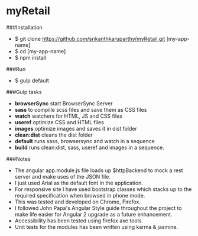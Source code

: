 # myRetail

###Installation
*  $ git clone https://github.com/srikanthkaruparthy/myRetail.git [my-app-name]
*  $ cd [my-app-name]
*  $ npm install

###Run
*  $ gulp default

###Gulp tasks

*  **browserSync** start BrowserSync Server
*  **sass** to compille scss files and save them as CSS files
*  **watch** watchers for HTML, JS and CSS files
*  **useref** optimize CSS and HTML files
*  **images** optimize images and saves it in dist folder
*  **clean:dist** cleans the dist folder
*  **default** runs sass, browsersync and watch in a sequence
*  **build** runs clean:dist, sass, useref and images in a sequence.

###Notes
*  The angular app.module.js file loads up $httpBackend to mock a rest server and make uses of the JSON file.
*  I just used Arial as the default font in the application.
*  For responsive site I have used bootstrap classes which stacks up to the required specification when browsed in phone mode. 
*  This was tested and developed on Chrome, Firefox.
*  I followed John Papa's Angular Style guide throughout the project to make life easier for Angular 2 upgrade as a future enhancement.
*  Accessibility has been tested using firefox axe tools.
*  Unit tests for the modules has been written using karma & jasmine.

